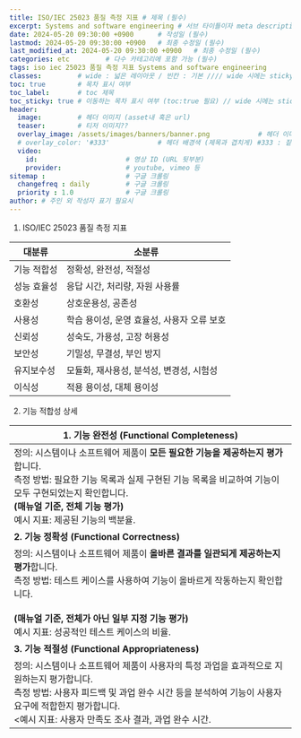 ```yaml
---
title: ISO/IEC 25023 품질 측정 지표 # 제목 (필수)
excerpt: Systems and software engineering # 서브 타이틀이자 meta description (필수)
date: 2024-05-20 09:30:00 +0900      # 작성일 (필수)
lastmod: 2024-05-20 09:30:00 +0900   # 최종 수정일 (필수)
last_modified_at: 2024-05-20 09:30:00 +0900   # 최종 수정일 (필수)
categories: etc         # 다수 카테고리에 포함 가능 (필수)
tags: iso iec 25023 품질 측정 지표 Systems and software engineering                     # 태그 복수개 가능 (필수)
classes:         # wide : 넓은 레이아웃 / 빈칸 : 기본 //// wide 시에는 sticky toc 불가
toc: true        # 목차 표시 여부
toc_label:       # toc 제목
toc_sticky: true # 이동하는 목차 표시 여부 (toc:true 필요) // wide 시에는 sticky toc 불가
header: 
  image:         # 헤더 이미지 (asset내 혹은 url)
  teaser:        # 티저 이미지??
  overlay_image: /assets/images/banners/banner.png            # 헤더 이미지 (제목과 겹치게)
  # overlay_color: '#333'            # 헤더 배경색 (제목과 겹치게) #333 : 짙은 회색 (필수)
  video:
    id:                      # 영상 ID (URL 뒷부분)
    provider:                # youtube, vimeo 등
sitemap :                    # 구글 크롤링
  changefreq : daily         # 구글 크롤링
  priority : 1.0             # 구글 크롤링
author: # 주인 외 작성자 표기 필요시
---
```

<!--postNo: 20240520_001-->



1. ISO/IEC 25023 품질 측정 지표  

| 대분류 | 소분류 |
| --- | --- |
| 기능 적합성 | 정확성, 완전성, 적절성 |
| 성능 효율성 | 응답 시간, 처리량, 자원 사용률 |
| 호환성 | 상호운용성, 공존성 |
| 사용성 | 학습 용이성, 운영 효율성, 사용자 오류 보호 |
| 신뢰성 | 성숙도, 가용성, 고장 허용성 |
| 보안성 | 기밀성, 무결성, 부인 방지 |
| 유지보수성 | 모듈화, 재사용성, 분석성, 변경성, 시험성 |
| 이식성 | 적용 용이성, 대체 용이성 |

2. 기능 적합성 상세  

| **1. 기능 완전성 (Functional Completeness)**                                                                                                                                             |
| ----------------------------------------------------------------------------------------------------------------------------------------------------------------------------------- |
| 정의: 시스템이나 소프트웨어 제품이 **모든 필요한 기능을 제공하는지 평가**합니다.  <br>측정 방법: 필요한 기능 목록과 실제 구현된 기능 목록을 비교하여 기능이 모두 구현되었는지 확인합니다.  <br>**(매뉴얼 기준, 전체 기능 평가)**  <br>예시 지표: 제공된 기능의 백분율.         |
| **2. 기능 정확성 (Functional Correctness)**                                                                                                                                       |
| 정의: 시스템이나 소프트웨어 제품이 **올바른 결과를 일관되게 제공하는지 평가**합니다.  <br>측정 방법: 테스트 케이스를 사용하여 기능이 올바르게 작동하는지 확인합니다.  <br>  <br>**(매뉴얼 기준, 전체가 아닌 일부 지정 기능 평가)**  <br>예시 지표: 성공적인 테스트 케이스의 비율. |
| **3. 기능 적절성 (Functional Appropriateness)**                                                                                                                                          |
| 정의: 시스템이나 소프트웨어 제품이 사용자의 특정 과업을 효과적으로 지원하는지 평가합니다.  <br>측정 방법: 사용자 피드백 및 과업 완수 시간 등을 분석하여 기능이 사용자 요구에 적합한지 평가합니다.  <br><예시 지표: 사용자 만족도 조사 결과, 과업 완수 시간.                              |